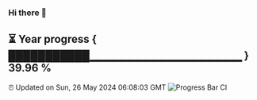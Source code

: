 ### Hi there 👋
⏳ Year progress { ███████████▁▁▁▁▁▁▁▁▁▁▁▁▁▁▁▁▁▁▁ } 39.96 %
---
⏰ Updated on Sun, 26 May 2024 06:08:03 GMT
![Progress Bar CI](https://github.com/Moyi321/Moyi321/workflows/Progress%20Bar%20CI/badge.svg)
